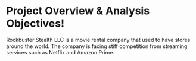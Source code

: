 # **Project Overview & Analysis Objectives!**  
Rockbuster Stealth LLC is a movie rental company that used to have stores around the world. The company is facing stiff competition from streaming services such as Netflix and Amazon Prime.



